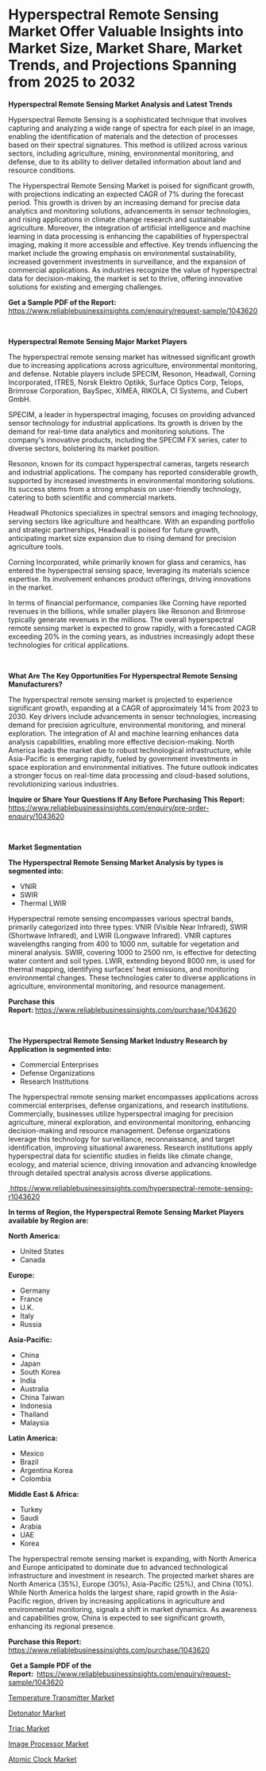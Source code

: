 <p><h1>Hyperspectral Remote Sensing Market Offer Valuable Insights into Market Size, Market Share, Market Trends, and Projections Spanning from 2025 to 2032</h1></p><p><strong>Hyperspectral Remote Sensing Market Analysis and Latest Trends</strong></p>
<p><p>Hyperspectral Remote Sensing is a sophisticated technique that involves capturing and analyzing a wide range of spectra for each pixel in an image, enabling the identification of materials and the detection of processes based on their spectral signatures. This method is utilized across various sectors, including agriculture, mining, environmental monitoring, and defense, due to its ability to deliver detailed information about land and resource conditions.</p><p>The Hyperspectral Remote Sensing Market is poised for significant growth, with projections indicating an expected CAGR of 7% during the forecast period. This growth is driven by an increasing demand for precise data analytics and monitoring solutions, advancements in sensor technologies, and rising applications in climate change research and sustainable agriculture. Moreover, the integration of artificial intelligence and machine learning in data processing is enhancing the capabilities of hyperspectral imaging, making it more accessible and effective. Key trends influencing the market include the growing emphasis on environmental sustainability, increased government investments in surveillance, and the expansion of commercial applications. As industries recognize the value of hyperspectral data for decision-making, the market is set to thrive, offering innovative solutions for existing and emerging challenges.</p></p>
<p><strong>Get a Sample PDF of the Report:&nbsp;</strong> <a href="https://www.reliablebusinessinsights.com/enquiry/request-sample/1043620?utm_campaign=57&utm_medium=2&utm_source=Github&utm_content=ia&utm_term=12022025&utm_id=hyperspectral-remote-sensing">https://www.reliablebusinessinsights.com/enquiry/request-sample/1043620</a></p>
<p>&nbsp;</p>
<p><strong>Hyperspectral Remote Sensing Major Market Players</strong></p>
<p><p>The hyperspectral remote sensing market has witnessed significant growth due to increasing applications across agriculture, environmental monitoring, and defense. Notable players include SPECIM, Resonon, Headwall, Corning Incorporated, ITRES, Norsk Elektro Optikk, Surface Optics Corp, Telops, Brimrose Corporation, BaySpec, XIMEA, RIKOLA, CI Systems, and Cubert GmbH.</p><p>SPECIM, a leader in hyperspectral imaging, focuses on providing advanced sensor technology for industrial applications. Its growth is driven by the demand for real-time data analytics and monitoring solutions. The company's innovative products, including the SPECIM FX series, cater to diverse sectors, bolstering its market position.</p><p>Resonon, known for its compact hyperspectral cameras, targets research and industrial applications. The company has reported considerable growth, supported by increased investments in environmental monitoring solutions. Its success stems from a strong emphasis on user-friendly technology, catering to both scientific and commercial markets.</p><p>Headwall Photonics specializes in spectral sensors and imaging technology, serving sectors like agriculture and healthcare. With an expanding portfolio and strategic partnerships, Headwall is poised for future growth, anticipating market size expansion due to rising demand for precision agriculture tools.</p><p>Corning Incorporated, while primarily known for glass and ceramics, has entered the hyperspectral sensing space, leveraging its materials science expertise. Its involvement enhances product offerings, driving innovations in the market.</p><p>In terms of financial performance, companies like Corning have reported revenues in the billions, while smaller players like Resonon and Brimrose typically generate revenues in the millions. The overall hyperspectral remote sensing market is expected to grow rapidly, with a forecasted CAGR exceeding 20% in the coming years, as industries increasingly adopt these technologies for critical applications.</p></p>
<p>&nbsp;</p>
<p><strong>What Are The Key Opportunities For Hyperspectral Remote Sensing Manufacturers?</strong></p>
<p><p>The hyperspectral remote sensing market is projected to experience significant growth, expanding at a CAGR of approximately 14% from 2023 to 2030. Key drivers include advancements in sensor technologies, increasing demand for precision agriculture, environmental monitoring, and mineral exploration. The integration of AI and machine learning enhances data analysis capabilities, enabling more effective decision-making. North America leads the market due to robust technological infrastructure, while Asia-Pacific is emerging rapidly, fueled by government investments in space exploration and environmental initiatives. The future outlook indicates a stronger focus on real-time data processing and cloud-based solutions, revolutionizing various industries.</p></p>
<p><strong>Inquire or Share Your Questions If Any Before Purchasing This Report:</strong> <a href="https://www.reliablebusinessinsights.com/enquiry/pre-order-enquiry/1043620?utm_campaign=57&utm_medium=2&utm_source=Github&utm_content=ia&utm_term=12022025&utm_id=hyperspectral-remote-sensing">https://www.reliablebusinessinsights.com/enquiry/pre-order-enquiry/1043620</a></p>
<p>&nbsp;</p>
<p><strong>Market Segmentation</strong></p>
<p><strong>The Hyperspectral Remote Sensing Market Analysis by types is segmented into:</strong></p>
<p><ul><li>VNIR</li><li>SWIR</li><li>Thermal LWIR</li></ul></p>
<p><p>Hyperspectral remote sensing encompasses various spectral bands, primarily categorized into three types: VNIR (Visible Near Infrared), SWIR (Shortwave Infrared), and LWIR (Longwave Infrared). VNIR captures wavelengths ranging from 400 to 1000 nm, suitable for vegetation and mineral analysis. SWIR, covering 1000 to 2500 nm, is effective for detecting water content and soil types. LWIR, extending beyond 8000 nm, is used for thermal mapping, identifying surfaces’ heat emissions, and monitoring environmental changes. These technologies cater to diverse applications in agriculture, environmental monitoring, and resource management.</p></p>
<p><strong>Purchase this Report:&nbsp;</strong><a href="https://www.reliablebusinessinsights.com/purchase/1043620?utm_campaign=57&utm_medium=2&utm_source=Github&utm_content=ia&utm_term=12022025&utm_id=hyperspectral-remote-sensing">https://www.reliablebusinessinsights.com/purchase/1043620</a></p>
<p>&nbsp;</p>
<p><strong>The Hyperspectral Remote Sensing Market Industry Research by Application is segmented into:</strong></p>
<p><ul><li>Commercial Enterprises</li><li>Defense Organizations</li><li>Research Institutions</li></ul></p>
<p><p>The hyperspectral remote sensing market encompasses applications across commercial enterprises, defense organizations, and research institutions. Commercially, businesses utilize hyperspectral imaging for precision agriculture, mineral exploration, and environmental monitoring, enhancing decision-making and resource management. Defense organizations leverage this technology for surveillance, reconnaissance, and target identification, improving situational awareness. Research institutions apply hyperspectral data for scientific studies in fields like climate change, ecology, and material science, driving innovation and advancing knowledge through detailed spectral analysis across diverse applications.</p></p>
<p><a href="https://www.reliablebusinessinsights.com/hyperspectral-remote-sensing-r1043620?utm_campaign=57&utm_medium=2&utm_source=Github&utm_content=ia&utm_term=12022025&utm_id=hyperspectral-remote-sensing">&nbsp;https://www.reliablebusinessinsights.com/hyperspectral-remote-sensing-r1043620</a></p>
<p><strong>In terms of Region, the Hyperspectral Remote Sensing Market Players available by Region are:</strong></p>
<p>
    <p> <strong> North America: </strong>
        <ul>
            <li>United States</li>
            <li>Canada</li>
        </ul>
        </p> 
    <p> <strong> Europe: </strong>
        <ul>
            <li>Germany</li>
            <li>France</li>
            <li>U.K.</li>
            <li>Italy</li>
            <li>Russia</li>
        </ul>
        </p> 
    <p> <strong> Asia-Pacific: </strong>
        <ul>
            <li>China</li>
            <li>Japan</li>
            <li>South Korea</li>
            <li>India</li>
            <li>Australia</li>
            <li>China Taiwan</li>
            <li>Indonesia</li>
            <li>Thailand</li>
            <li>Malaysia</li>
        </ul>
        </p> 
    <p> <strong> Latin America: </strong>
        <ul>
            <li>Mexico</li>
            <li>Brazil</li>
            <li>Argentina Korea</li>
            <li>Colombia</li>
        </ul>
        </p> 
    <p> <strong> Middle East & Africa: </strong>
        <ul>
            <li>Turkey</li>
            <li>Saudi</li>
            <li>Arabia</li>
            <li>UAE</li>
            <li>Korea</li>
        </ul>
    </p>
    </p>
<p><p>The hyperspectral remote sensing market is expanding, with North America and Europe anticipated to dominate due to advanced technological infrastructure and investment in research. The projected market shares are North America (35%), Europe (30%), Asia-Pacific (25%), and China (10%). While North America holds the largest share, rapid growth in the Asia-Pacific region, driven by increasing applications in agriculture and environmental monitoring, signals a shift in market dynamics. As awareness and capabilities grow, China is expected to see significant growth, enhancing its regional presence.</p></p>
<p><strong>Purchase this Report: </strong><a href="https://www.reliablebusinessinsights.com/purchase/1043620?utm_campaign=57&utm_medium=2&utm_source=Github&utm_content=ia&utm_term=12022025&utm_id=hyperspectral-remote-sensing">https://www.reliablebusinessinsights.com/purchase/1043620</a></p>
<p>&nbsp;<strong>Get a Sample PDF of the Report:&nbsp;&nbsp;</strong><a href="https://www.reliablebusinessinsights.com/enquiry/request-sample/1043620?utm_campaign=57&utm_medium=2&utm_source=Github&utm_content=ia&utm_term=12022025&utm_id=hyperspectral-remote-sensing">https://www.reliablebusinessinsights.com/enquiry/request-sample/1043620</a></p>
<p><strong></strong></p>
<p><p><a href="https://github.com/djarixneoza/Market-Research-Report-List-1/blob/main/temperature-transmitter-market.md?utm_campaign=57&utm_medium=2&utm_source=Github&utm_content=ia&utm_term=12022025&utm_id=hyperspectral-remote-sensing">Temperature Transmitter Market</a></p><p><a href="https://github.com/dushornerfe/Market-Research-Report-List-1/blob/main/detonator-market.md?utm_campaign=57&utm_medium=2&utm_source=Github&utm_content=ia&utm_term=12022025&utm_id=hyperspectral-remote-sensing">Detonator Market</a></p><p><a href="https://github.com/jandedaboy1/Market-Research-Report-List-1/blob/main/triac-market.md?utm_campaign=57&utm_medium=2&utm_source=Github&utm_content=ia&utm_term=12022025&utm_id=hyperspectral-remote-sensing">Triac Market</a></p><p><a href="https://github.com/akermigarib/Market-Research-Report-List-1/blob/main/image-processor-market.md?utm_campaign=57&utm_medium=2&utm_source=Github&utm_content=ia&utm_term=12022025&utm_id=hyperspectral-remote-sensing">Image Processor Market</a></p><p><a href="https://github.com/theriiawande/Market-Research-Report-List-1/blob/main/atomic-clock-market.md?utm_campaign=57&utm_medium=2&utm_source=Github&utm_content=ia&utm_term=12022025&utm_id=hyperspectral-remote-sensing">Atomic Clock Market</a></p></p>